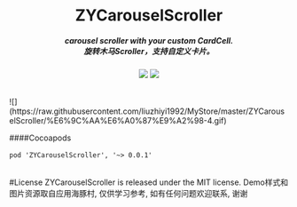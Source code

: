 <h1 align="center">
ZYCarouselScroller
<h5 align="center", style="color, #666">
carousel scroller with your custom CardCell.   
<br>
旋转木马Scroller，支持自定义卡片。     
</h5>
</h1>
<p align="center">
<img src="https://img.shields.io/badge/pod-0.0.1-blue.svg" />
<img src="https://img.shields.io/badge/license-MIT-brightgreen.svg" />
</p>

<br>
![](https://raw.githubusercontent.com/liuzhiyi1992/MyStore/master/ZYCarouselScroller/%E6%9C%AA%E6%A0%87%E9%A2%98-4.gif)
<br>

####Cocoapods   
```
pod 'ZYCarouselScroller', '~> 0.0.1'
```

<br>
#License  
ZYCarouselScroller is released under the MIT license.  
Demo样式和图片资源取自应用海豚村, 仅供学习参考, 如有任何问题欢迎联系, 谢谢
